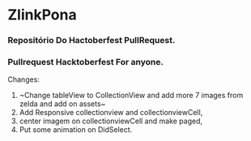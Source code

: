 # ZlinkPona
### Repositório Do Hactoberfest PullRequest.
### Pullrequest Hacktoberfest For anyone.

Changes:
1. ~Change tableView to CollectionView and add more 7 images from zelda and add on assets~
2. Add Responsive collectionview and collectionviewCell, 
3. center imagem on collectionviewCell and make paged,
4. Put some animation on DidSelect.
